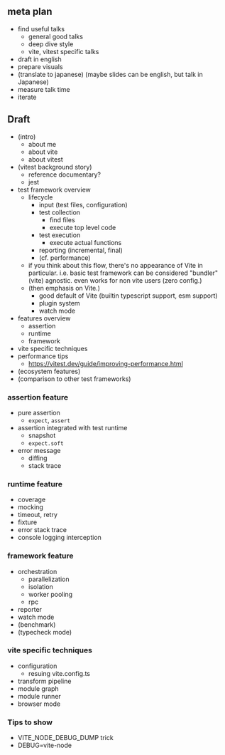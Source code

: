 ## meta plan

- find useful talks
  - general good talks
  - deep dive style
  - vite, vitest specific talks
- draft in english
- prepare visuals
- (translate to japanese) (maybe slides can be english, but talk in Japanese)
- measure talk time
- iterate

## Draft

- (intro)
  - about me
  - about vite
  - about vitest
- (vitest background story)
  - reference documentary?
  - jest
- test framework overview
  - lifecycle
    - input (test files, configuration)
    - test collection
      - find files
      - execute top level code
    - test execution
      - execute actual functions
    - reporting (incremental, final)
    - (cf. performance)
  - if you think about this flow, there's no appearance of Vite in particular.
    i.e. basic test framework can be considered "bundler" (vite) agnostic.
    even works for non vite users (zero config.)
  - (then emphasis on Vite.)
    - good default of Vite (builtin typescript support, esm support)
    - plugin system
    - watch mode
- features overview
  - assertion
  - runtime
  - framework
- vite specific techniques
- performance tips
  - https://vitest.dev/guide/improving-performance.html
- (ecosystem features)
- (comparison to other test frameworks)

### assertion feature

- pure assertion
  - `expect`, `assert`
- assertion integrated with test runtime
  - snapshot
  - `expect.soft`
- error message
  - diffing
  - stack trace

### runtime feature

- coverage
- mocking
- timeout, retry
- fixture
- error stack trace
- console logging interception

### framework feature

- orchestration
  - parallelization
  - isolation
  - worker pooling
  - rpc
- reporter
- watch mode
- (benchmark)
- (typecheck mode)

### vite specific techniques

- configuration
  - resuing vite.config.ts
- transform pipeline
- module graph
- module runner
- browser mode

### Tips to show

- VITE_NODE_DEBUG_DUMP trick
- DEBUG=vite-node
